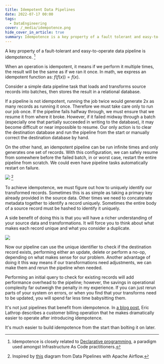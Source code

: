 ```yaml
---
title: Idempotent Data Pipelines
date: 2022-07-17 00:00
tags:
  - DataEngineering
cover: /_media/idempotence.png
hide_cover_in_article: true
summary: Idempotence is a key property of a fault tolerant and easy-to-operate data pipeline
---
```


A key property of a fault-tolerant and easy-to-operate data pipeline is idempotence. [^1]

When an operation is idempotent, it means if we perform it multiple times, the result will be the same as if we ran it once. In math, we express an idempotent function as: $f(f(x)) = f(x)$.

Consider a simple data pipeline task that loads and transforms source records into batches, then stores the result in a relational database.

If a pipeline is not idempotent, running the job twice would generate 2x as many records as running it once. Therefore we must take care only to run our job once. If the pipeline fails halfway through, we must ensure that we resume it from where it broke. However, if it failed midway through a batch (especially one that partially succeeded in writing to the database), it may become difficult or near impossible to resume. Our only action is to clear the destination database and run the pipeline from the start or manually correct the destination database by hand.

On the other hand, an idempotent pipeline can be run infinite times and only generates one set of records. With this configuration, we can safely resume from somewhere before the failed batch, in or worst case, restart the entire pipeline from scratch. We could even have pipeline tasks automatically restart on failure.

<img src="/_media/idempotent-data-pipeline-example.png"></img> [^2]

To achieve idempotence, we must figure out how to uniquely identify our transformed records. Sometimes this is as simple as taking a primary key already provided in the source data. Other times we need to concatenate metadata together to identify a record uniquely. Sometimes the entire body of a source record must be hashed to identify it uniquely.

A side benefit of doing this is that you will have a richer understanding of your source data and transformations. It will force you to think about what makes each record unique and what you consider a duplicate.

<img src="/_media/idempotent-unique-identifier.png"></img>

Now our pipeline can use the unique identifier to check if the destination record exists, performing either an update, delete or perform a no-op, depending on what makes sense for our problem. Another advantage of doing it this way means if our transformations need adjustments, we can make them and rerun the pipeline when needed.

Performing an initial query to check for existing records will add performance overhead to the pipeline; however, the savings in operational complexity far outweigh the penalty in my experience. If you can just rerun parts of your system on errors, or when you find that your transforms need to be updated, you will spend far less time babysitting them.

It's not just pipelines that benefit from idempotence. In [a blog post](https://ericlathrop.com/2021/04/idempotence-now-prevents-pain-later/), Eric Lathrop describes a customer billing operation that he makes dramatically easier to operate after introducing idempotence.

It's much easier to build idempotence from the start than bolting it on later.

[^1]: Idempotence is closely related to [Declarative programming](https://en.wikipedia.org/wiki/Declarative_programming), a paradigm used amongst Infrastructure As Code practitioners.
[^2]: Inspired by [this](https://livebook.manning.com/concept/apache-airflow/idempotent-task) diagram from Data Pipelines with Apache Airflow.